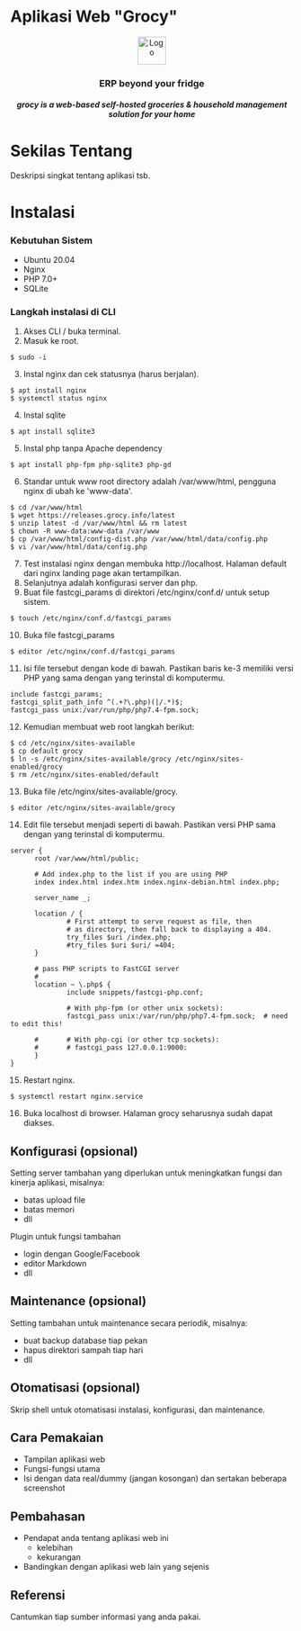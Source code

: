# Aplikasi Web "Grocy"

<div align="center">
<img alt="Logo" height="50" src="https://raw.githubusercontent.com/grocy/grocy/master/public/img/grocy_logo.svg?sanitize=true"/>
<h3>ERP beyond your fridge</h3>
<h5> grocy is a web-based self-hosted groceries & household management solution for your home</h5>
</div>

# Sekilas Tentang

Deskripsi singkat tentang aplikasi tsb.


# Instalasi

### Kebutuhan Sistem

- Ubuntu 20.04 
- Nginx
- PHP 7.0+
- SQLite

### Langkah instalasi di CLI

1. Akses CLI / buka terminal.
2. Masuk ke root.
```
$ sudo -i
```
3. Instal nginx dan cek statusnya (harus berjalan).
```
$ apt install nginx
$ systemctl status nginx
```
4. Instal sqlite
```
$ apt install sqlite3
```
5. Instal php tanpa Apache dependency
```
$ apt install php-fpm php-sqlite3 php-gd
```
6. Standar untuk www root directory adalah /var/www/html, pengguna nginx di ubah ke 'www-data'.
```
$ cd /var/www/html
$ wget https://releases.grocy.info/latest
$ unzip latest -d /var/www/html && rm latest
$ chown -R www-data:www-data /var/www
$ cp /var/www/html/config-dist.php /var/www/html/data/config.php
$ vi /var/www/html/data/config.php
```
7. Test instalasi nginx dengan membuka http://localhost. Halaman default dari nginx landing page akan tertampilkan.
8. Selanjutnya adalah konfigurasi server dan php.
9. Buat file fastcgi_params di direktori /etc/nginx/conf.d/ untuk setup sistem.
```
$ touch /etc/nginx/conf.d/fastcgi_params
```
10. Buka file fastcgi_params
```
$ editor /etc/nginx/conf.d/fastcgi_params
```
11. Isi file tersebut dengan kode di bawah. Pastikan baris ke-3 memiliki versi PHP yang sama dengan yang terinstal di komputermu. 
```
include fastcgi_params;
fastcgi_split_path_info ^(.+?\.php)(|/.*)$;
fastcgi_pass unix:/var/run/php/php7.4-fpm.sock;
```
12. Kemudian membuat web root langkah berikut:
```
$ cd /etc/nginx/sites-available
$ cp default grocy
$ ln -s /etc/nginx/sites-available/grocy /etc/nginx/sites-enabled/grocy
$ rm /etc/nginx/sites-enabled/default
```
13. Buka file /etc/nginx/sites-available/grocy.
```
$ editor /etc/nginx/sites-available/grocy
```
14. Edit file tersebut menjadi seperti di bawah. Pastikan versi PHP sama dengan yang terinstal di komputermu.
```
server {
      root /var/www/html/public;

      # Add index.php to the list if you are using PHP
      index index.html index.htm index.nginx-debian.html index.php;

      server_name _;

      location / {
              # First attempt to serve request as file, then
              # as directory, then fall back to displaying a 404.
              try_files $uri /index.php;
              #try_files $uri $uri/ =404;
      }

      # pass PHP scripts to FastCGI server
      #
      location ~ \.php$ {
              include snippets/fastcgi-php.conf;

              # With php-fpm (or other unix sockets):
              fastcgi_pass unix:/var/run/php/php7.4-fpm.sock;  # need to edit this!

      #       # With php-cgi (or other tcp sockets):
      #       # fastcgi_pass 127.0.0.1:9000:
      }
}
```
15. Restart nginx.
```
$ systemctl restart nginx.service
```
16. Buka localhost di browser. Halaman grocy seharusnya sudah dapat diakses.


## Konfigurasi (opsional)

Setting server tambahan yang diperlukan untuk meningkatkan fungsi dan kinerja aplikasi, misalnya:
- batas upload file
- batas memori
- dll

Plugin untuk fungsi tambahan
- login dengan Google/Facebook
- editor Markdown
- dll


##  Maintenance (opsional)

Setting tambahan untuk maintenance secara periodik, misalnya:
- buat backup database tiap pekan
- hapus direktori sampah tiap hari
- dll


## Otomatisasi (opsional)

Skrip shell untuk otomatisasi instalasi, konfigurasi, dan maintenance.


## Cara Pemakaian

- Tampilan aplikasi web
- Fungsi-fungsi utama
- Isi dengan data real/dummy (jangan kosongan) dan sertakan beberapa screenshot


## Pembahasan

- Pendapat anda tentang aplikasi web ini
    - kelebihan
    - kekurangan
- Bandingkan dengan aplikasi web lain yang sejenis


## Referensi

Cantumkan tiap sumber informasi yang anda pakai.
